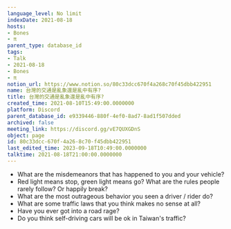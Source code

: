 ```yaml
---
language_level: No limit
indexDate: 2021-08-18
hosts:
- Bones
- π
parent_type: database_id
tags:
- Talk
- 2021-08-18
- Bones
- π
notion_url: https://www.notion.so/80c33dcc670f4a268c70f45dbb422951
name: 台灣的交通是亂象還是亂中有序?
title: 台灣的交通是亂象還是亂中有序?
created_time: 2021-08-10T15:49:00.0000000
platform: Discord
parent_database_id: e9339446-880f-4ef0-8ad7-8ad1f507dded
archived: false
meeting_link: https://discord.gg/vE7QUXGDnS
object: page
id: 80c33dcc-670f-4a26-8c70-f45dbb422951
last_edited_time: 2023-09-18T10:49:00.0000000
talktime: 2021-08-18T21:00:00.0000000
---
```


   - What are the misdemeanors that has happened to you and your vehicle?
   - Red light means stop, green light means go?
What are the rules people rarely follow? Or happily break?
   - What are the most outrageous behavior you seen a driver / rider do?
   - What are some traffic laws that you think makes no sense at all?
   - Have you ever got into a road rage?
   - Do you think self-driving cars will be ok in Taiwan's traffic?











